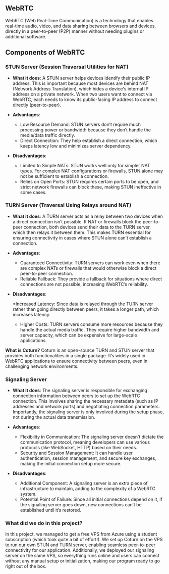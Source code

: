 ## WebRTC

WebRTC (Web Real-Time Communication) is a technology that enables real-time audio, video, and data sharing between browsers and devices, directly in a peer-to-peer (P2P) manner without needing plugins or additional software.

## Components of WebRTC

### STUN Server (Session Traversal Utilities for NAT)

* **What it does**:
A STUN server helps devices identify their public IP address. This is important because most devices are behind NAT (Network Address Translation), which hides a device's internal IP address on a private network. When two users want to connect via WebRTC, each needs to know its public-facing IP address to connect directly (peer-to-peer).

* **Advantages**:

    * Low Resource Demand: STUN servers don’t require much processing power or bandwidth because they don’t handle the media/data traffic directly.
    * Direct Connection: They help establish a direct connection, 
    which keeps latency low and minimizes server dependency.

* **Disadvantages**:

    * Limited to Simple NATs: STUN works well only for simpler NAT types. For complex NAT configurations or firewalls, STUN alone may not be sufficient to establish a connection.
    * Relies on Open Ports: STUN requires certain ports to be open, and strict network firewalls can block these, making STUN ineffective in some cases.

### TURN Server (Traversal Using Relays around NAT)
* **What it does**:
A TURN server acts as a relay between two devices when a direct connection isn’t possible. If NAT or firewalls block the peer-to-peer connection, both devices send their data to the TURN server, which then relays it between them. This makes TURN essential for ensuring connectivity in cases where STUN alone can’t establish a connection.

* **Advantages**:

    * Guaranteed Connectivity: TURN servers can work even when there are complex NATs or firewalls that would otherwise block a direct peer-to-peer connection.
    * Reliable Fallback: They provide a fallback for situations where direct connections are not possible, increasing WebRTC’s reliability.
* **Disadvantages**:

    *Increased Latency: Since data is relayed through the TURN server rather than going directly between peers, it takes a longer path, which increases latency.
    * Higher Costs: TURN servers consume more resources because they handle the actual media traffic. They require higher bandwidth and server capacity, which can be expensive for large-scale applications.

**What is Coturn?** Coturn is an open-source TURN and STUN server that provides both functionalities in a single package. It’s widely used in WebRTC applications to ensure connectivity between peers, even in challenging network environments.
    
### Signaling Server
* **What it does**:
The signaling server is responsible for exchanging connection information between peers to set up the WebRTC connection. This involves sharing the necessary metadata (such as IP addresses and network ports) and negotiating connection parameters. Importantly, the signaling server is only involved during the setup phase, not during the actual data transmission.

* **Advantages**:

    * Flexibility in Communication: The signaling server doesn’t dictate the communication protocol, meaning developers can use various protocols (like WebSocket, HTTP) based on their needs.
    * Security and Session Management: It can handle user authentication, session management, and secure key exchanges, making the initial connection setup more secure.
* **Disadvantages**:

    * Additional Component: A signaling server is an extra piece of infrastructure to maintain, adding to the complexity of a WebRTC system.
    * Potential Point of Failure: Since all initial connections depend on it, if the signaling server goes down, new connections can’t be established until it’s restored.

### What did we do in this project?
In this project, we managed to get a free VPS from Azure using a student subscription (which took quite a bit of effort!). We set up Coturn on the VPS to run our own STUN and TURN server, enabling seamless peer-to-peer connectivity for our application. Additionally, we deployed our signaling server on the same VPS, so everything runs online and users can connect without any manual setup or initialization, making our program ready to go right out of the box.










